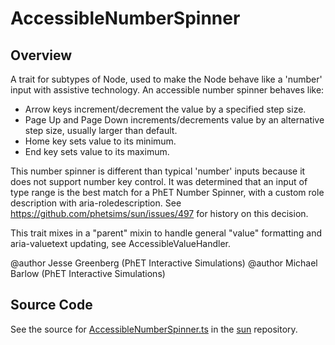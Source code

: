 # AccessibleNumberSpinner

## Overview

A trait for subtypes of Node, used to make the Node behave like a 'number' input with assistive technology.
An accessible number spinner behaves like:

- Arrow keys increment/decrement the value by a specified step size.
- Page Up and Page Down increments/decrements value by an alternative step size, usually larger than default.
- Home key sets value to its minimum.
- End key sets value to its maximum.

This number spinner is different than typical 'number' inputs because it does not support number key control. It
was determined that an input of type range is the best match for a PhET Number Spinner, with a custom role
description with aria-roledescription. See https://github.com/phetsims/sun/issues/497 for history on this
decision.

This trait mixes in a "parent" mixin to handle general "value" formatting and aria-valuetext updating, see
AccessibleValueHandler.

@author Jesse Greenberg (PhET Interactive Simulations)
@author Michael Barlow (PhET Interactive Simulations)



## Source Code

See the source for [AccessibleNumberSpinner.ts](https://github.com/phetsims/sun/blob/main/js/accessibility/AccessibleNumberSpinner.ts) in the [sun](https://github.com/phetsims/sun) repository.
